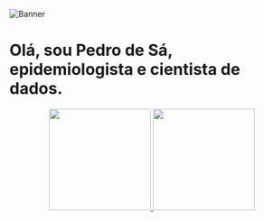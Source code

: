
![Banner](https://user-images.githubusercontent.com/51037452/165883000-30083877-2b45-437d-b792-a18f55517316.jpg)


# Olá, sou Pedro de Sá, epidemiologista e cientista de dados.


<div align="center">
  <a href="https://github.com/pedrodesa">
  <img height="180em" src="https://github-readme-stats.vercel.app/api?username=pedrodesa&show_icons=true&theme=dark&include_all_commits=true&count_private=true"/>
  <img height="180em" src="https://github-readme-stats.vercel.app/api/top-langs/?username=pedrodesa&layout=compact&langs_count=7&theme=dark"/>
</div>
